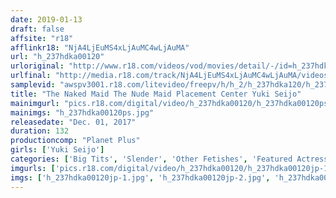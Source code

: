 ```yaml
---
date: 2019-01-13
draft: false
affsite: "r18"
afflinkr18: "NjA4LjEuMS4xLjAuMC4wLjAuMA"
url: "h_237hdka00120"
urloriginal: "http://www.r18.com/videos/vod/movies/detail/-/id=h_237hdka00120"
urlfinal: "http://media.r18.com/track/NjA4LjEuMS4xLjAuMC4wLjAuMA/videos/vod/movies/detail/-/id=h_237hdka00120"
samplevid: "awspv3001.r18.com/litevideo/freepv/h/h_2/h_237hdka120/h_237hdka120_dmb_w.mp4"
title: "The Naked Maid The Nude Maid Placement Center Yuki Seijo"
mainimgurl: "pics.r18.com/digital/video/h_237hdka00120/h_237hdka00120ps.jpg"
mainimgs: "h_237hdka00120ps.jpg"
releasedate: "Dec. 01, 2017"
duration: 132
productioncomp: "Planet Plus"
girls: ['Yuki Seijo']
categories: ['Big Tits', 'Slender', 'Other Fetishes', 'Featured Actress', 'Blowjob', 'Hi-Def']
imgurls: ['pics.r18.com/digital/video/h_237hdka00120/h_237hdka00120jp-1.jpg', 'pics.r18.com/digital/video/h_237hdka00120/h_237hdka00120jp-2.jpg', 'pics.r18.com/digital/video/h_237hdka00120/h_237hdka00120jp-3.jpg', 'pics.r18.com/digital/video/h_237hdka00120/h_237hdka00120jp-4.jpg', 'pics.r18.com/digital/video/h_237hdka00120/h_237hdka00120jp-5.jpg', 'pics.r18.com/digital/video/h_237hdka00120/h_237hdka00120jp-6.jpg', 'pics.r18.com/digital/video/h_237hdka00120/h_237hdka00120jp-7.jpg', 'pics.r18.com/digital/video/h_237hdka00120/h_237hdka00120jp-8.jpg', 'pics.r18.com/digital/video/h_237hdka00120/h_237hdka00120jp-9.jpg', 'pics.r18.com/digital/video/h_237hdka00120/h_237hdka00120jp-10.jpg', 'pics.r18.com/digital/video/h_237hdka00120/h_237hdka00120jp-11.jpg', 'pics.r18.com/digital/video/h_237hdka00120/h_237hdka00120jp-12.jpg', 'pics.r18.com/digital/video/h_237hdka00120/h_237hdka00120jp-13.jpg', 'pics.r18.com/digital/video/h_237hdka00120/h_237hdka00120jp-14.jpg', 'pics.r18.com/digital/video/h_237hdka00120/h_237hdka00120jp-15.jpg', 'pics.r18.com/digital/video/h_237hdka00120/h_237hdka00120jp-16.jpg', 'pics.r18.com/digital/video/h_237hdka00120/h_237hdka00120jp-17.jpg', 'pics.r18.com/digital/video/h_237hdka00120/h_237hdka00120jp-18.jpg', 'pics.r18.com/digital/video/h_237hdka00120/h_237hdka00120jp-19.jpg', 'pics.r18.com/digital/video/h_237hdka00120/h_237hdka00120jp-20.jpg']
imgs: ['h_237hdka00120jp-1.jpg', 'h_237hdka00120jp-2.jpg', 'h_237hdka00120jp-3.jpg', 'h_237hdka00120jp-4.jpg', 'h_237hdka00120jp-5.jpg', 'h_237hdka00120jp-6.jpg', 'h_237hdka00120jp-7.jpg', 'h_237hdka00120jp-8.jpg', 'h_237hdka00120jp-9.jpg', 'h_237hdka00120jp-10.jpg', 'h_237hdka00120jp-11.jpg', 'h_237hdka00120jp-12.jpg', 'h_237hdka00120jp-13.jpg', 'h_237hdka00120jp-14.jpg', 'h_237hdka00120jp-15.jpg', 'h_237hdka00120jp-16.jpg', 'h_237hdka00120jp-17.jpg', 'h_237hdka00120jp-18.jpg', 'h_237hdka00120jp-19.jpg', 'h_237hdka00120jp-20.jpg']
---
```

